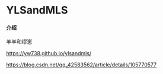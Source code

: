 # YLSandMLS

#### 介绍
羊羊和缪崽


https://yw738.github.io/ylsandmls/

https://blog.csdn.net/qq_42583562/article/details/105770577